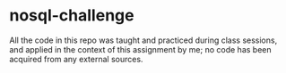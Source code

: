 # nosql-challenge

All the code in this repo was taught and practiced during class sessions, and applied in the context of this assignment by me; no code has been acquired from any external sources.
